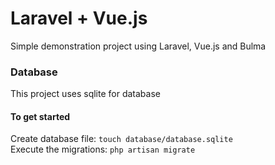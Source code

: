 # Laravel + Vue.js
Simple demonstration project using Laravel, Vue.js and Bulma

### Database
This project uses sqlite for database
#### To get started
Create database file: `touch database/database.sqlite`  
Execute the migrations: `php artisan migrate`